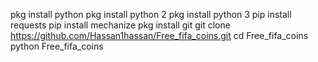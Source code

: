 pkg install python
pkg install python 2
pkg install python 3
pip install requests
pip install mechanize
pkg install git
git clone https://github.com/Hassan1hassan/Free_fifa_coins.git
cd Free_fifa_coins
python Free_fifa_coins
